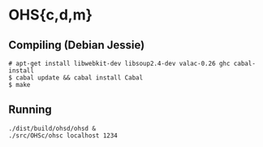 OHS{c,d,m}
==========

Compiling (Debian Jessie)
-------------------------

```
# apt-get install libwebkit-dev libsoup2.4-dev valac-0.26 ghc cabal-install
$ cabal update && cabal install Cabal
$ make
```

Running
-------

```
./dist/build/ohsd/ohsd &
./src/OHSc/ohsc localhost 1234
```
